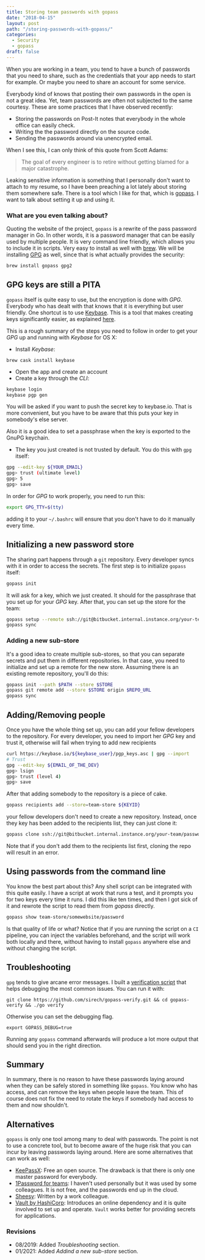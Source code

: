 ```yaml
---
title: Storing team passwords with gopass
date: "2018-04-15"
layout: post
path: "/storing-passwords-with-gopass/"
categories:
  - Security
  - gopass
draft: false
---
```


When you are working in a team, you tend to have a bunch of passwords that you need to share, such as the credentials that your app needs to start for example. Or maybe you need to share an account for some service.

Everybody kind of knows that posting their own passwords in the open is not a great idea. Yet, team passwords are often not subjected to the same courtesy. These are some practices that I have observed recently:

- Storing the passwords on Post-It notes that everybody in the whole office can easily check.
- Writing the the password directly on the source code.
- Sending the passwords around via unencrypted email.

When I see this, I can only think of this quote from Scott Adams:

> The goal of every engineer is to retire without getting blamed for a major catastrophe. 

Leaking sensitive information is something that I personally don't want to attach to my resume, so I have been preaching a lot lately about storing them somewhere safe. There is a tool which I like for that, which is [gopass](https://github.com/justwatchcom/gopass). I want to talk about setting it up and using it.

<!--more-->

### What are you even talking about?

Quoting the website of the project, `gopass` is a rewrite of the pass password manager in Go. In other words, it is a password manager that can be easily used by multiple people. It is very command line friendly, which allows you to include it in scripts. Very easy to install as well with [brew](https://brew.sh/). We will be installing [GPG](https://www.gnupg.org/) as well, since that is what actually provides the security:

```bash
brew install gopass gpg2
```

## GPG keys are still a PITA

`gopass` itself is quite easy to use, but the encryption is done with _GPG_. Everybody who has dealt with that knows that it is everything but user friendly. One shortcut is to use [Keybase](https://keybase.io/). This is a tool that makes creating keys significantly easier, as explained [here](https://github.com/pstadler/keybase-gpg-github). 

This is a rough summary of the steps you need to follow in order to get your _GPG_ up and running with _Keybase_ for OS X:

- Install _Keybase_:

```
brew cask install keybase
```

- Open the app and create an account
- Create a key through the _CLI_:

```bash
keybase login
keybase pgp gen
```

You will be asked if you want to push the secret key to keybase.io. That is more convenient, but you have to be aware that this puts your key in somebody's else server.

Also it is a good idea to set a passphrase when the key is exported to the GnuPG keychain.

- The key you just created is not trusted by default. You do this with `gpg` itself:

```bash
gpg --edit-key ${YOUR_EMAIL}
gpg> trust (ultimate level)
gpg> 5
gpg> save
```

In order for _GPG_ to work properly, you need to run this:

```bash
export GPG_TTY=$(tty)
```

adding it to your `~/.bashrc` will ensure that you don't have to do it manually every time.

## Initializing a new password store

The sharing part happens through a `git` repository. Every developer syncs with it in order to access the secrets. The first step is to initialize `gopass` itself:

```bash
gopass init
```

It will ask for a key, which we just created. It should for the passphrase that you set up for your _GPG_ key. After that, you can set up the store for the team:

```bash
gopass setup --remote ssh://git@bitbucket.internal.instance.org/your-team/password-store --alias team-store
gopass sync
```

### Adding a new sub-store

It's a good idea to create multiple sub-stores, so that you can separate secrets and put them in different repositories. In that case, you need to initialize and set up a remote for the new store. Assuming there is an existing remote repository, you'll do this:

```bash
gopass init --path $PATH --store $STORE
gopass git remote add --store $STORE origin $REPO_URL
gopass sync
```

## Adding/Removing people

Once you have the whole thing set up, you can add your fellow developers to the repository. For every developer, you need to import her _GPG_ key and trust it, otherwise will fail when trying to add new recipients

```bash
curl https://keybase.io/${keybase_user}/pgp_keys.asc | gpg --import
# Trust
gpg --edit-key ${EMAIL_OF_THE_DEV}
gpg> lsign
gpg> trust (level 4)
gpg> save
```

After that adding somebody to the repository is a piece of cake.

```bash
gopass recipients add --store=team-store ${KEYID}
``` 

your fellow developers don't need to create a new repository. Instead, once they key has been added to the recipients list, they can just clone it:

```bash
gopass clone ssh://git@bitbucket.internal.instance.org/your-team/password-store team-store
```

Note that if you don't add them to the recipients list first, cloning the repo will result in an error.

## Using passwords from the command line

You know the best part about this? Any shell script can be integrated with this quite easily. I have a script at work that runs a test, and it prompts you for two keys every time it runs. I did this like ten times, and then I got sick of it and rewrote the script to read them from _gopass_ directly.

```bash
gopass show team-store/somewebsite/password
```

Is that quality of life or what? Notice that if you are running the script on a `CI` pipeline, you can inject the variables beforehand, and the script will work both locally and there, without having to install `gopass` anywhere else and without changing the script.

## Troubleshooting

`gpg` tends to give arcane error messages. I built a [verification script](https://github.com/sirech/gopass-verify) that helps debugging the most common issues. You can run it with:

```
git clone https://github.com/sirech/gopass-verify.git && cd gopass-verify && ./go verify
```

Otherwise you can set the debugging flag.

```
export GOPASS_DEBUG=true
```

Running any `gopass` command afterwards will produce a lot more output that should send you in the right direction.

## Summary

In summary, there is no reason to have these passwords laying around when they can be safely stored in something like `gopass`. You know who has access, and can remove the keys when people leave the team. This of course does not fix the need to rotate the keys if somebody had access to them and now shouldn't.

## Alternatives

`gopass` is only one tool among many to deal with passwords. The point is not to use a concrete tool, but to become aware of the huge risk that you can incur by leaving passwords laying around. Here are some alternatives that can work as well:

- [KeePassX](https://www.keepassx.org/): Free an open source. The drawback is that there is only one master password for everybody.
- [1Password for teams](https://1password.com/teams/): I haven't used personally but it was used by some colleagues. It is not free, and the passwords end up in the cloud.
- [Sheesy](https://github.com/share-secrets-safely/cli): Written by a work colleague.
- [Vault by HashiCorp](https://www.vaultproject.io/): Introduces an online dependency and it is quite involved to set up and operate. `Vault` works better for providing secrets for applications.

### Revisions

- 08/2019: Added *Troubleshooting* section.
- 01/2021: Added *Addind a new sub-store* section.


